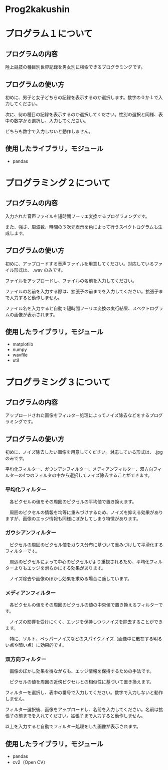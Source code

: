 # Prog2kakushin

# プログラム１について

## プログラムの内容

陸上競技の種目別世界記録を男女別に検索できるプログラミングです。

## プログラムの使い方
初めに、男子と女子どちらの記録を表示するのか選択します。数字の０か１で入力してください。

次に、何の種目の記録を表示するのか選択してください。性別の選択と同様、表中の数字から選択し、入力してください。

どちらも数字で入力しないと動作しません。

## 使用したライブラリ，モジュール

- pandas

# プログラミング２について

## プログラムの内容

入力された音声ファイルを短時間フーリエ変換するプログラミングです。

また、強さ、周波数、時間の３次元表示を色によって行うスペクトログラムも生成します。

## プログラムの使い方

初めに、アップロードする音声ファイルを用意してください。対応しているファイル形式は、 .wav のみです。

ファイルをアップロードし、ファイルの名前を入力してください。

ファイルの名前を入力する際は、拡張子の前までを入力してください。拡張子まで入力すると動作しません。

ファイル名を入力すると自動で短時間フーリエ変換の実行結果、スペクトログラムの画像が表示されます。

## 使用したライブラリ，モジュール

- matplotlib
- numpy
- wavfile
- util

# プログラミング３について

## プログラムの内容
アップロードされた画像をフィルター処理によってノイズ除去などをするプログラミングです。

## プログラムの使い方

初めに、ノイズ除去したい画像を用意してください。対応している形式は、 .jpg のみです。

平均化フィルター、ガウシアンフィルター、メディアンフィルター、双方向フィルターの4つのフィルタの中から選択してノイズ除去することができます。

### 平均化フィルター

　各ピクセルの値をその周囲のピクセルの平均値で置き換えます。

　周囲のピクセルの情報を均等に重みづけするため、ノイズを抑える効果がありますが、画像のエッジ情報も同様にぼかしてしまう特徴があります。

### ガウシアンフィルター

　ピクセルの周囲のピクセル値をガウス分布に基づいて重みづけして平滑化するフィルターです。

　周辺のピクセルによって中心のピクセルがより重視されるため、平均化フィルターよりもエッジを滑らかにする効果があります。

　ノイズ除去や画像のぼかし効果を求める場合に適しています。
 
### メディアンフィルター

　各ピクセルの値をその周囲のピクセルの値の中央値で置き換えるフィルターです。

　ノイズの影響を受けにくく、エッジを保持しつつノイズを除去することができます。

　特に、ソルト、ペッパーノイズなどのスパイクノイズ（画像中に散在する明るい点や暗い点）に効果的です。

### 双方向フィルター

　画像のぼかし効果を得ながらも、エッジ情報を保持するための手法です。

　ピクセルの値を周囲の近傍ピクセルとの相似性に基づいて置き換えます。

フィルターを選択し、表中の番号で入力してください。数字で入力しないと動作しません。

フィルター選択後、画像をアップロードし、名前を入力してください。名前は拡張子の前までを入れてください。拡張子まで入力すると動作しません。

以上を入力すると自動でフィルター処理をした画像が表示されます。

## 使用したライブラリ，モジュール

- pandas
- cv2（Open CV）
